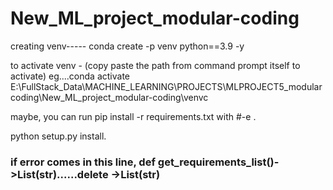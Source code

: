 # New_ML_project_modular-coding

creating venv-----  conda create -p venv python==3.9 -y

to activate venv - (copy paste the path from command prompt itself to activate)
eg....conda activate E:\FullStack_Data\MACHINE_LEARNING\PROJECTS\MLPROJECT5_modularcoding\New_ML_project_modular-coding\venvc

maybe, you can run pip install -r requirements.txt with #-e .

python setup.py install.


### if error comes in this line, def get_requirements_list()->List(str)......delete ->List(str)